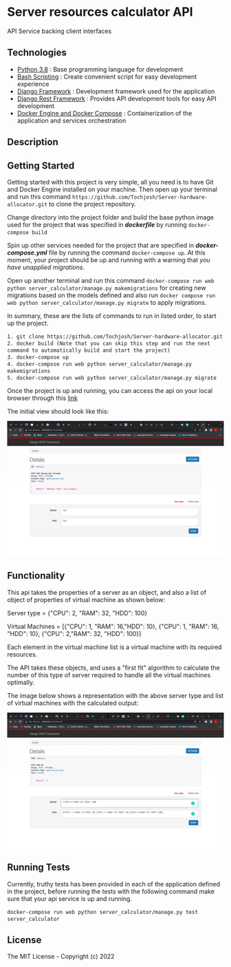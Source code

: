 # Server resources calculator API

API Service backing client interfaces

## Technologies

- [Python 3.8](https://python.org) : Base programming language for development
- [Bash Scripting](https://www.codecademy.com/learn/learn-the-command-line/modules/bash-scripting) : Create convenient script for easy development experience
- [Django Framework](https://www.djangoproject.com/) : Development framework used for the application
- [Django Rest Framework](https://www.django-rest-framework.org/) : Provides API development tools for easy API development
- [Docker Engine and Docker Compose](https://www.docker.com/) : Containerization of the application and services orchestration

## Description

## Getting Started

Getting started with this project is very simple, all you need is to have Git and Docker Engine installed on your machine. Then open up your terminal and run this command `https://github.com/Tochjosh/Server-hardware-allocator.git` to clone the project repository.

Change directory into the project folder and build the base python image used for the project that was specified in **_dockerfile_** by running `docker-compose build`

Spin up other services needed for the project that are specified in **_docker-compose.yml_** file by running the command `docker-compose up`. At this moment, your project should be up and running with a warning that _you have unapplied migrations_.

Open up another terminal and run this command `docker-compose run web python server_calculator/manage.py makemigrations` for creating new migrations based on the models defined and also run `docker compose run web python server_calculator/manage.py migrate` to apply migrations.

In summary, these are the lists of commands to run in listed order, to start up the project.

```docker
1. git clone https://github.com/Tochjosh/Server-hardware-allocator.git
2. docker build (Note that you can skip this step and run the next command to automatically build and start the project)
3. docker-compose up
4. docker-compose run web python server_calculator/manage.py makemigrations
5. docker-compose run web python server_calculator/manage.py migrate
```
Once the project is up and running, you can access the api on your local browser through this [link](http://0.0.0.0:8000/details)


The initial view should look like this:


![Alt text](api_initial_view.png?raw=true "api view")


## Functionality

This api takes the properties of a server as an object, and also a list of object of properties of virtual machine as shown below:

Server type = {"CPU": 2, "RAM": 32, "HDD": 100}

Virtual Machines = [{"CPU": 1, "RAM": 16,"HDD": 10}, {"CPU": 1, "RAM": 16, "HDD": 10}, {"CPU": 2,"RAM": 32, "HDD": 100}]

Each element in the virtual machine list is a virtual machine with its required resources.

The API takes these objects, and uses a "first fit" algorithm to calculate the number of this type of server required to handle all the virtual machines optimally.

The image below shows a representation with the above server type and list of virtual machines with the calculated output:

![Alt text](api_test_view.png?raw=true "api view")


## Running Tests

Currently, truthy tests has been provided in each of the application defined in the project, before running the tests with the following command make sure that your api service is up and running.

```docker
docker-compose run web python server_calculator/manage.py test server_calculator

```

## License

The MIT License - Copyright (c) 2022
